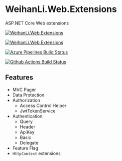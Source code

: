 # WeihanLi.Web.Extensions

ASP.NET Core Web extensions

[![WeihanLi.Web.Extensions](https://img.shields.io/nuget/v/WeihanLi.Web.Extensions)](https://www.nuget.org/packages/WeihanLi.Web.Extensions/)

[![WeihanLi.Web.Extensions](https://img.shields.io/nuget/vpre/WeihanLi.Web.Extensions)](https://www.nuget.org/packages/WeihanLi.Web.Extensions/absoluteLatest)

[![Azure Pipelines Build Status](https://weihanli.visualstudio.com/Pipelines/_apis/build/status/WeihanLi.WeihanLi.Web.Extensions?branchName=dev)](https://weihanli.visualstudio.com/Pipelines/_build/latest?definitionId=19&branchName=dev)

[![Github Actions Build Status](https://github.com/WeihanLi/WeihanLi.Web.Extensions/workflows/dotnetcore/badge.svg)](https://github.com/WeihanLi/WeihanLi.Web.Extensions/actions?query=workflow%3Adotnetcore)

## Features

- MVC Pager
- Data Protection
- Authorization
  - Access Control Helper
  - JwtTokenService
- Authentication
  - Query
  - Header
  - ApiKey
  - Basic
  - Delegate
- Feature Flag
- `HttpContext` extensions

